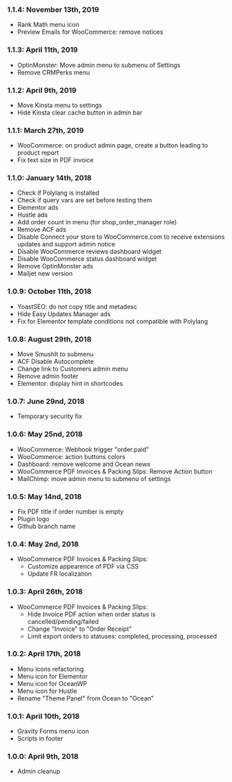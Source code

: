 ### 1.1.4: November 13th, 2019
* Rank Math menu icon
* Preview Emails for WooCommerce: remove notices

### 1.1.3: April 11th, 2019
* OptinMonster: Move admin menu to submenu of Settings
* Remove CRMPerks menu

### 1.1.2: April 9th, 2019
* Move Kinsta menu to settings
* Hide Kinsta clear cache button in admin bar

### 1.1.1: March 27th, 2019
* WooCommerce: on product admin page, create a button leading to product report
* Fix text size in PDF invoice

### 1.1.0: January 14th, 2018
* Check if Polylang is installed
* Check if query vars are set before testing them
* Elementor ads
* Hustle ads
* Add order count in menu (for shop_order_manager role)
* Remove ACF ads
* Disable Connect your store to WooCommerce.com to receive extensions updates and support admin notice
* Disable WooCommerce reviews dashboard widget
* Disable WooCommerce status dashboard widget
* Remove OptinMonster ads
* Mailjet new version

### 1.0.9: October 11th, 2018
* YoastSEO: do not copy title and metadesc
* Hide Easy Updates Manager ads
* Fix for Elementor template conditions not compatible with Polylang

### 1.0.8: August 29th, 2018
* Move SmushIt to submenu
* ACF Disable Autocomplete
* Change link to Customers admin menu
* Remove admin footer
* Elementor: display hint in shortcodes

### 1.0.7: June 29nd, 2018
* Temporary security fix

### 1.0.6: May 25nd, 2018
* WooCommerce: Webhook trigger "order.paid"
* WooCommerce: action buttons colors
* Dashboard: remove welcome and Ocean news
* WooCommerce PDF Invoices & Packing Slips: Remove Action button
* MailChimp: move admin menu to submenu of settings
 
### 1.0.5: May 14nd, 2018
* Fix PDF title if order number is empty
* Plugin logo
* Github branch name

### 1.0.4: May 2nd, 2018
* WooCommerce PDF Invoices & Packing Slips: 
    * Customize appearence of PDF via CSS
    * Update FR localization

### 1.0.3: April 26th, 2018
* WooCommerce PDF Invoices & Packing Slips: 
    * Hide Invoice PDF action when order status is cancelled/pending/failed
    * Change "Invoice" to "Order Receipt"
    * Limit export orders to statuses: completed, processing, processed

### 1.0.2: April 17th, 2018
* Menu icons refactoring
* Menu icon for Elementor
* Menu icon for OceanWP
* Menu icon for Hustle
* Rename "Theme Panel" from Ocean to "Ocean"

### 1.0.1: April 10th, 2018
* Gravity Forms menu icon
* Scripts in footer

### 1.0.0: April 9th, 2018
* Admin cleanup